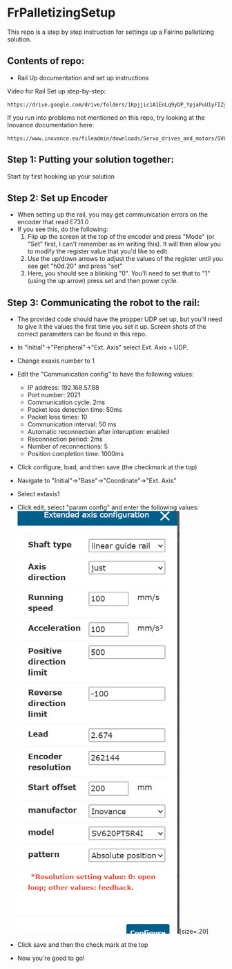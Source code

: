 # FrPalletizingSetup
This repo is a step by step instruction for settings up a Fairino palletizing solution.

## Contents of repo:
-   Rail Up documentation and set up instructions

Video for Rail Set up step-by-step:

    https://drive.google.com/drive/folders/1Kpjjic1A1EnLq9yDP_YpjaPuU1yFIZyL

If you run into problems not mentioned on this repo, try looking at the Inovance documentation here:

    https://www.inovance.eu/fileadmin/downloads/Servo_drives_and_motors/SV660N_Advanced_User_Guide.pdf


## Step 1: Putting your solution together:
Start by first hooking up your solution 

## Step 2: Set up Encoder
- When setting up the rail, you may get communication errors on the encoder that read E731.0
- If you see this, do the following:
    1) Flip up the screen at the top of the encoder and press "Mode" (or "Set" first, I can't remember as im writing this). It will then allow you to modify the register value that you'd like to edit.
    2) Use the up/down arrows to adjust the values of the register until you see get "h0d.20" and press "set"
    3) Here, you should see a blinking "0". You'll need to set that to "1"  (using the up arrow) press set and then power cycle.
## Step 3: Communicating the robot to the rail:
- The provided code should have the propper UDP set up, but you'll need to give it the values the first time you set it up. Screen shots of the correct parameters can be found in this repo.
 - In "Initial"->"Peripheral"->"Ext. Axis" select Ext. Axis + UDP.
 - Change exaxis number to 1
 - Edit the "Communication config" to have the following values:

    - IP address: 192.168.57.88
    - Port number: 2021
    - Communication cycle: 2ms
    - Packet loss detection time: 50ms
    - Packet loss times: 10
    - Communication interval: 50 ms
    - Automatic reconnection after interuption: enabled
    - Reconnection period: 2ms
    - Number of reconnections: 5
    - Position completion time: 1000ms

 - Click configure, load, and then save (the checkmark at the top)
 - Navigate to "Initial"->"Base"->"Coordinate"->"Ext. Axis"
 - Select extaxis1
 - Click edit, select "param config" and enter the following values: 
 ![alt text](image.png)[size=.20]
 - Click save and then the check mark at the top
 - Now you're good to go!
